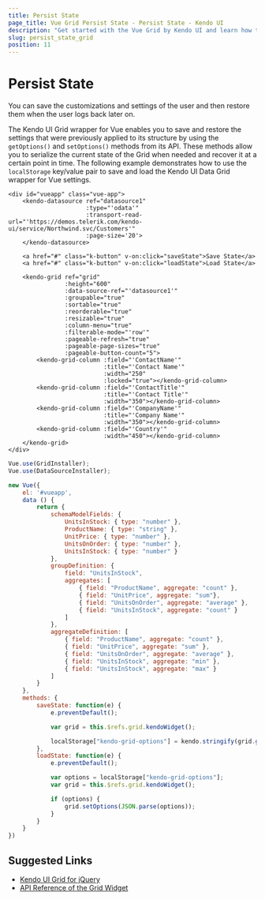 ```yaml
---
title: Persist State
page_title: Vue Grid Persist State - Persist State - Kendo UI
description: "Get started with the Vue Grid by Kendo UI and learn how to persist its current state."
slug: persist_state_grid
position: 11
---
```


# Persist State

You can save the customizations and settings of the user and then restore them when the user logs back later on.

The Kendo UI Grid wrapper for Vue enables you to save and restore the settings that were previously applied to its structure by using the `getOptions()` and `setOptions()` methods from its API. These methods allow you to serialize the current state of the Grid when needed and recover it at a certain point in time. The following example demonstrates how to use the `localStorage` key/value pair to save and load the Kendo UI Data Grid wrapper for Vue settings.

```html-preview
<div id="vueapp" class="vue-app">
    <kendo-datasource ref="datasource1"
                      :type="'odata'"
                      :transport-read-url="'https://demos.telerik.com/kendo-ui/service/Northwind.svc/Customers'"
                      :page-size='20'>
    </kendo-datasource>

    <a href="#" class="k-button" v-on:click="saveState">Save State</a>
    <a href="#" class="k-button" v-on:click="loadState">Load State</a>

    <kendo-grid ref="grid"
                :height="600"
                :data-source-ref="'datasource1'"
                :groupable="true"
                :sortable="true"
                :reorderable="true"
                :resizable="true"
                :column-menu="true"
                :filterable-mode="'row'"
                :pageable-refresh="true"
                :pageable-page-sizes="true"
                :pageable-button-count="5">
        <kendo-grid-column :field="'ContactName'"
                           :title="'Contact Name'"
                           :width="250"
                           :locked="true"></kendo-grid-column>
        <kendo-grid-column :field="'ContactTitle'"
                           :title="'Contact Title'"
                           :width="350"></kendo-grid-column>
        <kendo-grid-column :field="'CompanyName'"
                           :title="'Company Name'"
                           :width="350"></kendo-grid-column>
        <kendo-grid-column :field="'Country'"
                           :width="450"></kendo-grid-column>
    </kendo-grid>
</div>
```
```js
Vue.use(GridInstaller);
Vue.use(DataSourceInstaller);

new Vue({
    el: '#vueapp',
    data () {
        return {
            schemaModelFields: {
                UnitsInStock: { type: "number" },
                ProductName: { type: "string" },
                UnitPrice: { type: "number" },
                UnitsOnOrder: { type: "number" },
                UnitsInStock: { type: "number" }
            },
            groupDefinition: {
                field: "UnitsInStock",
                aggregates: [
                    { field: "ProductName", aggregate: "count" },
                    { field: "UnitPrice", aggregate: "sum"},
                    { field: "UnitsOnOrder", aggregate: "average" },
                    { field: "UnitsInStock", aggregate: "count" }
                ]
            },
            aggregateDefinition: [
                { field: "ProductName", aggregate: "count" },
                { field: "UnitPrice", aggregate: "sum" },
                { field: "UnitsOnOrder", aggregate: "average" },
                { field: "UnitsInStock", aggregate: "min" },
                { field: "UnitsInStock", aggregate: "max" }
            ]
        }
    },
    methods: {
        saveState: function(e) {
            e.preventDefault();

            var grid = this.$refs.grid.kendoWidget();

            localStorage["kendo-grid-options"] = kendo.stringify(grid.getOptions());
        },
        loadState: function(e) {
            e.preventDefault();

            var options = localStorage["kendo-grid-options"];
            var grid = this.$refs.grid.kendoWidget();

            if (options) {
                grid.setOptions(JSON.parse(options));
            }
        }
    }
})
```

## Suggested Links

* [Kendo UI Grid for jQuery](https://docs.telerik.com/kendo-ui/controls/data-management/grid/overview)
* [API Reference of the Grid Widget](https://docs.telerik.com/kendo-ui/api/javascript/ui/grid)
